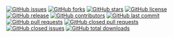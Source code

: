 [![GitHub issues](https://img.shields.io/github/issues/vortex/Loadbalacer-SSHTunnel)](https://github.com/Vortex5Root/Loadbalacer-SSHTunnel/issues)
[![GitHub forks](https://img.shields.io/github/forks/vortex/Loadbalacer-SSHTunnel)](https://github.com/Vortex5Root/Loadbalacer-SSHTunnel/network)
[![GitHub stars](https://img.shields.io/github/stars/vortex/Loadbalacer-SSHTunnel)](https://github.com/Vortex5Root/Loadbalacer-SSHTunnel/stargazers)
[![GitHub license](https://img.shields.io/github/license/vortex/Loadbalacer-SSHTunnel)](https://github.com/Vortex5Root/Loadbalacer-SSHTunnel/blob/master/LICENSE)
[![GitHub release](https://img.shields.io/github/release/vortex/Loadbalacer-SSHTunnel)](https://github.com/Vortex5Root/Loadbalacer-SSHTunnel/releases)
[![GitHub contributors](https://img.shields.io/github/contributors/vortex/Loadbalacer-SSHTunnel)](https://github.com/Vortex5Root/Loadbalacer-SSHTunnel/graphs/contributors)
[![GitHub last commit](https://img.shields.io/github/last-commit/vortex/Loadbalacer-SSHTunnel)](https://github.com/Vortex5Root/Loadbalacer-SSHTunnel/commits/master)
[![GitHub pull requests](https://img.shields.io/github/issues-pr/vortex/Loadbalacer-SSHTunnel)](https://github.com/Vortex5Root/Loadbalacer-SSHTunnel/pulls)
[![GitHub closed pull requests](https://img.shields.io/github/issues-pr-closed/vortex/Loadbalacer-SSHTunnel)](https://github.com/Vortex5Root/Loadbalacer-SSHTunnel/pulls?q=is%3Apr+is%3Aclosed)
[![GitHub closed issues](https://img.shields.io/github/issues-closed/vortex/Loadbalacer-SSHTunnel)](https://github.com/Vortex5Root/Loadbalacer-SSHTunnel/issues?q=is%3Aissue+is%3Aclosed)
[![GitHub total downloads](https://img.shields.io/github/downloads/vortex/Loadbalacer-SSHTunnel/total)](https://github.com/Vortex5Root/Loadbalacer-SSHTunnel/releases)
